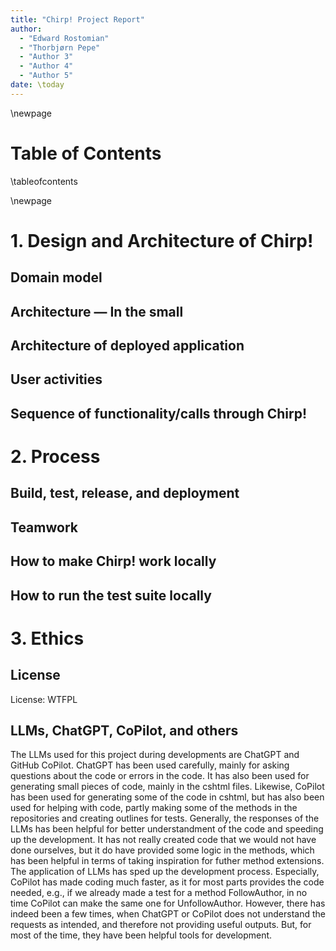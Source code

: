 ```yaml
---
title: "Chirp! Project Report"
author:
  - "Edward Rostomian"
  - "Thorbjørn Pepe"
  - "Author 3"
  - "Author 4"
  - "Author 5"
date: \today
---
```


\newpage

# Table of Contents

\tableofcontents

\newpage

# 1. Design and Architecture of Chirp!

## Domain model

## Architecture — In the small

## Architecture of deployed application

## User activities

## Sequence of functionality/calls through Chirp!

# 2. Process

## Build, test, release, and deployment

## Teamwork

## How to make Chirp! work locally

## How to run the test suite locally

# 3. Ethics

## License

License: WTFPL

## LLMs, ChatGPT, CoPilot, and others

The LLMs used for this project during developments are ChatGPT and GitHub CoPilot. ChatGPT has been used carefully, mainly for asking questions about the code or errors in the code. It has also been used for generating small pieces of code, mainly in the cshtml files. Likewise, CoPilot has been used for generating some of the code in cshtml, but has also been used for helping with code, partly making some of the methods in the repositories and creating outlines for tests.
Generally, the responses of the LLMs has been helpful for better understandment of the code and speeding up the development. It has not really created code that we would not have done ourselves, but it do have provided some logic in the methods, which has been helpful in terms of taking inspiration for futher method extensions.
The application of LLMs has sped up the development process. Especially, CoPilot has made coding much faster, as it for most parts provides the code needed, e.g., if we already made a test for a method FollowAuthor, in no time CoPilot can make the same one for UnfollowAuthor. However, there has indeed been a few times, when ChatGPT or CoPilot does not understand the requests as intended, and therefore not providing useful outputs. But, for most of the time, they have been helpful tools for development.
